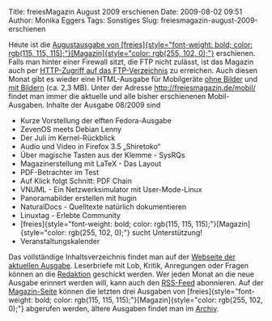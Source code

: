 Title: freiesMagazin August 2009 erschienen
Date: 2009-08-02 09:51
Author: Monika Eggers
Tags: Sonstiges
Slug: freiesmagazin-august-2009-erschienen

Heute ist die [Augustausgabe von
[freies]{style="font-weight: bold; color: rgb(115, 115, 115);"}[Magazin]{style="color: rgb(255, 102, 0);"}](ftp://ftp.freiesmagazin.de/2009/freiesMagazin-2009-08.pdf)
erschienen. Falls man hinter einer Firewall sitzt, die FTP nicht
zulässt, ist das Magazin auch per [HTTP-Zugriff auf das
FTP-Verzeichnis](http://www.freiesmagazin.de/ftp/2009/freiesMagazin-2009-08.pdf)
zu erreichen. Auch diesen Monat gibt es wieder eine HTML-Ausgabe für
Mobilgeräte [ohne
Bilder](http://freiesmagazin.de/mobil/freiesMagazin-2009-08.html) und
[mit
Bildern](http://freiesmagazin.de/mobil/freiesMagazin-2009-08-bilder.html)
(ca. 2,3 MB). Unter der Adresse <http://freiesmagazin.de/mobil/> findet
man immer die aktuelle und alle bisher erschienenen Mobil-Ausgaben.
Inhalte der Ausgabe 08/2009 sind


<!--break--><!--break-->

-   Kurze Vorstellung der elften Fedora-Ausgabe
-   ZevenOS meets Debian Lenny
-   Der Juli im Kernel-Rückblick
-   Audio und Video in Firefox 3.5 „Shiretoko“
-   Über magische Tasten aus der Klemme - SysRQs
-   Magazinerstellung mit LaTeX - Das Layout
-   PDF-Betrachter im Test
-   Auf Klick folgt Schnitt: PDF Chain
-   VNUML - Ein Netzwerksimulator mit User-Mode-Linux
-   Panoramabilder erstellen mit hugin
-   NaturalDocs - Quelltexte natürlich dokumentieren
-   Linuxtag - Erlebte Community
-   [freies]{style="font-weight: bold; color: rgb(115, 115, 115);"}[Magazin]{style="color: rgb(255, 102, 0);"}
    sucht Unterstützung!
-   Veranstaltungskalender


Das vollständige Inhaltsverzeichnis findet man auf der [Webseite der
aktuellen Ausgabe](http://www.freiesmagazin.de/freiesMagazin-2009-08).
Leserbriefe mit Lob, Kritik, Anregungen oder Fragen können an die
[Redaktion](http://www.freiesmagazin.de/kontakt) geschickt werden. Wer
jeden Monat an die neue Ausgabe erinnert werden will, kann auch den
[RSS-Feed](http://www.freiesmagazin.de/rss.xml) abonnieren. Auf der
[Magazin-Seite](http://www.freiesmagazin.de/magazin) können die letzten
drei Ausgaben von
[freies]{style="font-weight: bold; color: rgb(115, 115, 115);"}[Magazin]{style="color: rgb(255, 102, 0);"}
abgerufen werden, ältere Ausgaben findet man im
[Archiv](http://www.freiesmagazin.de/archiv).



